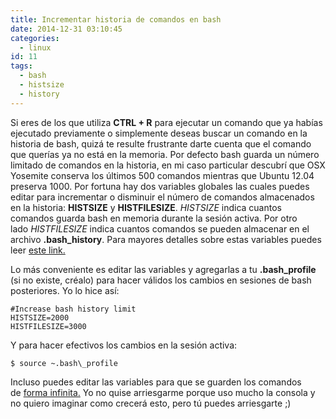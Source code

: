 ```yaml
---
title: Incrementar historia de comandos en bash
date: 2014-12-31 03:10:45
categories:
  - linux
id: 11
tags:
  - bash
  - histsize
  - history
---
```


Si eres de los que utiliza **CTRL + R** para ejecutar un comando que ya habías ejecutado previamente o simplemente deseas buscar un comando en la historia de bash, quizá te resulte frustrante darte cuenta que el comando que querías ya no está en la memoria. Por defecto bash guarda un número limitado de comandos en la historia, en mi caso particular descubrí que OSX Yosemite conserva los últimos 500 comandos mientras que Ubuntu 12.04 preserva 1000. Por fortuna hay dos variables globales las cuales puedes editar para incrementar o disminuir el número de comandos almacenados en la historia: **HISTSIZE** y **HISTFILESIZE**. _HISTSIZE_ indica cuantos comandos guarda bash en memoria durante la sesión activa. Por otro lado _HISTFILESIZE_ indica cuantos comandos se pueden almacenar en el archivo **.bash\_history**. Para mayores detalles sobre estas variables puedes leer [este link.](http://stackoverflow.com/questions/19454837/bash-histsize-vs-histfilesize) 
<!-- more -->

Lo más conveniente es editar las variables y agregarlas a tu **.bash\_profile** (si no existe, créalo) para hacer válidos los cambios en sesiones de bash posteriores. Yo lo hice así:

```
#Increase bash history limit
HISTSIZE=2000
HISTFILESIZE=3000
```

Y para hacer efectivos los cambios en la sesión activa:

```
$ source ~.bash\_profile
```

Incluso puedes editar las variables para que se guarden los comandos de [forma infinita.](http://superuser.com/questions/479726/how-to-get-infinite-command-history-in-bash) Yo no quise arriesgarme porque uso mucho la consola y no quiero imaginar como crecerá esto, pero tú puedes arriesgarte ;)